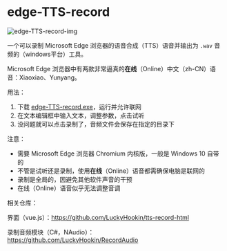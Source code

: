 # edge-TTS-record

![edge-TTS-record-img](https://gitee.com/LuckyHookin/pict-all-in-one/raw/master/article/image-20210426165507658.png)

一个可以录制 Microsoft  Edge 浏览器的语音合成（TTS）语音并输出为 `.wav` 音频的（windows平台）工具。

Microsoft Edge 浏览器中有两款非常逼真的**在线**（Online）中文（zh-CN）语音：Xiaoxiao、Yunyang。

用法：

1. 下载 [edge-TTS-record.exe](https://github.com/LuckyHookin/edge-TTS-record/releases)，运行并允许联网
2. 在文本编辑框中输入文本，调整参数，点击试听
3. 没问题就可以点击录制了，音频文件会保存在指定的目录下

注意：

- 需要 Microsoft Edge 浏览器 Chromium 内核版，一般是 Windows 10 自带的
- 不管是试听还是录制，使用**在线**（Online）语音都需确保电脑是联网的
- 录制是全局的，因避免其他软件声音的干预
- 在线（Online）语音似乎无法调整音调

相关仓库：

界面（vue.js）：https://github.com/LuckyHookin/tts-record-html

录制音频模块（C#，NAudio）：https://github.com/LuckyHookin/RecordAudio
